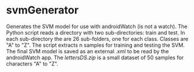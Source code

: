 # svmGenerator
Generates the SVM model for use with androidWatch (is not a watch). The Python script reads a directory with two sub-directories: train and test. 
In each sub-directory the are 26 sub-folders, one for each class. Classes are "A" to "Z".
The script extracts n samples for training and testing the SVM. The final SVM model is saved as an external .xml to be read by the androidWatch app.
The _lettersDS.zip_ is a small dataset of 50 samples for characters "A" to "Z".